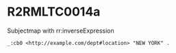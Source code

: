 
# R2RMLTC0014a
Subjectmap with rr:inverseExpression

```diff
_:cb0 <http://example.com/dept#location> "NEW YORK" .
```
